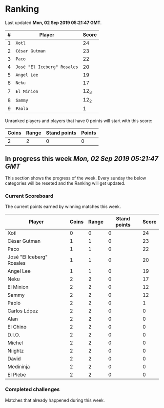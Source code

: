 # Ranking

Last updated **Mon, 02 Sep 2019 05:21:47 GMT**.

|#|Player|Score|
|-|------|-----|
|1|`Xotl`|24|
|2|`César Gutman`|23|
|3|`Paco`|22|
|4|`José "El Iceberg" Rosales`|20|
|5|`Angel Lee`|19|
|6|`Neku`|17|
|7|`El Minion`|12<sub>3</sub>|
|8|`Sammy`|12<sub>2</sub>|
|9|`Paolo`|1|

Unranked players and players that have 0 points will start with this score:

|Coins|Range|Stand points|Points|
|-----|-----|------------|------|
|2|2|0|0|

## In progress this week *Mon, 02 Sep 2019 05:21:47 GMT*
This section shows the progress of the week. Every sunday the below categories will be reseted and the Ranking will get updated.

### Current Scoreboard
The current points earned by winning matches this week.

|Player|Coins|Range|Stand points|Score|
|------|-----|-----|------------|-----|
|Xotl|0|0|0|24|
|César Gutman|1|1|0|23|
|Paco|1|1|0|22|
|José "El Iceberg" Rosales|1|1|0|20|
|Angel Lee|1|1|0|19|
|Neku|2|2|0|17|
|El Minion|2|2|0|12|
|Sammy|2|2|0|12|
|Paolo|2|2|0|1|
|Carlos López|2|2|0|0|
|Alan|2|2|0|0|
|El Chino|2|2|0|0|
|D.I.O.|2|2|0|0|
|Michel|2|2|0|0|
|Niightz|2|2|0|0|
|David|2|2|0|0|
|Medininja|2|2|0|0|
|El Plebe|2|2|0|0|

### Completed challenges
Matches that already happened during this week.


